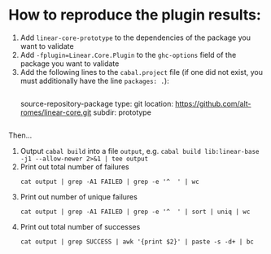 How to reproduce the plugin results:
===

1. Add `linear-core-prototype` to the dependencies of the package you want to
   validate
2. Add `-fplugin=Linear.Core.Plugin` to the `ghc-options` field of the package
   you want to validate
3. Add the following lines to the `cabal.project` file (if one did not exist,
   you must additionally have the line `packages: .`):
    ```
    ```
    source-repository-package
    type:     git
    location: https://github.com/alt-romes/linear-core.git
    subdir: prototype
    ```

Then...

1. Output `cabal build` into a file `output`, e.g. `cabal build lib:linear-base -j1 --allow-newer 2>&1 | tee output`
2. Print out total number of failures
    ```
    cat output | grep -A1 FAILED | grep -e '^  ' | wc
    ```
2. Print out number of unique failures
    ```
    cat output | grep -A1 FAILED | grep -e '^  ' | sort | uniq | wc
    ```
3. Print out total number of successes
    ```
    cat output | grep SUCCESS | awk '{print $2}' | paste -s -d+ | bc
    ```

